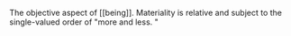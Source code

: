 The objective aspect of [[being]]. Materiality is relative and subject to the single-valued order of "more and less. "